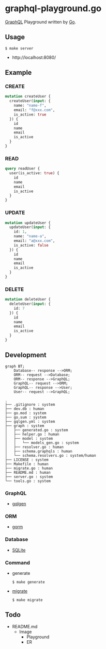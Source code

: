 # graphql-playground.go
[GraphQL](https://graphql.org/) Playground written by [Go](https://go.dev/).

## Usage
```console
$ make server
```
- http://localhost:8080/

## Example
### CREATE
```graphql
mutation createUser {
  createUser(input: {
    name: "name-f",
    email: "f@xxx.com",
    is_active: true
  }) {
    id
    name
    email
    is_active
  }
}
```

### READ
```graphql
query readUser {
  user(is_active: true) {
    id
    name
    email
    is_active
  }
}
```

### UPDATE
```graphql
mutation updateUser {
  updateUser(input: {
    id: 1,
    name: "name-a",
    email: "a@xxx.com",
    is_active: false
  }) {
    id
    name
    email
    is_active
  }
}
```

### DELETE
```graphql
mutation deleteUser {
  deleteUser(input: {
    id: 7
  }) {
    id
    name
    email
    is_active
  }
}
```

## Development
```mermaid
graph BT;
    Database-- response -->ORM;
    ORM-- request -->Database;
    ORM-- response -->GraphQL;
    GraphQL-- request -->ORM;
    GraphQL-- response -->User;
    User-- request -->GraphQL;
```
```console
.
├── .gitignore : system
├── dev.db : human
├── go.mod : system
├── go.sum : system
├── gqlgen.yml : system
├── graph : system
│   ├── generated.go : system
│   ├── helper.go : human
│   ├── model : system
│   │   └── models_gen.go : system
│   ├── resolver.go : human
│   ├── schema.graphqls : human
│   └── schema.resolvers.go : system/human
├── LICENSE : system
├── Makefile : human
├── migrate.go : human
├── README.md : human
├── server.go : system
└── tools.go : system
```

### GraphQL
- [gqlgen](https://github.com/99designs/gqlgen)

### ORM
- [gorm](https://github.com/go-gorm/gorm)

### Database
- [SQLite](https://sqlite.org/index.html)

### Command
- generate
  ```console
  $ make generate
  ```

- [migrate](https://github.com/ghsable/graphql-playground.go/blob/main/migrate.go)
  ```console
  $ make migrate
  ```

## Todo
- README.md
  - Image
    - Playground
    - ER
